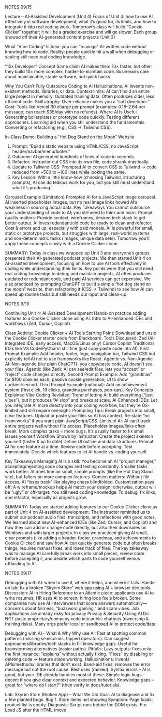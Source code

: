 NOTES 09/15 
 
Lecture – AI-Assisted Development (Unit 4)
Focus of Unit 4: how to use AI effectively in software development, what it’s good for, its limits, and how to integrate it into real coding work.
Tomorrow’s class will build “Cookie Clicker” together; it will be a graded exercise and will go slower.
Each group showed off their AI-generated content projects (Unit 3)

What “Vibe Coding” Is
Idea: you can “manage” AI-written code without knowing how to code.
Reality: people quickly hit a wall when debugging or scaling still need real coding knowledge.

“10x Developer” Concept
Some claim AI makes them 10× faster, but often they build 10× more complex, harder-to-maintain code.
Businesses care about maintainable, stable software, not quick hacks.

Why You Can’t Fully Outsource Coding to AI
Hallucinations: AI invents non-existent methods, libraries, or data.
Context limits: AI can’t hold an entire large project in memory.
Outdated training data: Often produces older, less efficient code.
Skill atrophy: Over-reliance makes you a “soft developer.”
Cost: Tools like Vercel B0 charge per prompt (examples: $0.18–$2.64 per message; can reach $35/day with no refunds).
Where AI Is Useful
Generating boilerplates or prototype code quickly.
Testing different approaches.
Learning aid when you still understand the fundamentals.
Converting or refactoring (e.g., CSS → Tailwind CSS).

In-Class Demo: Building a “Hot Dog Stand on the Moon” Website
1.	Prompt: “Build a static website using HTML/CSS, no JavaScript, header/navbar/menu/footer.”
2.	Outcome: AI generated hundreds of lines of code in seconds.
3.	Refactor: Instructor cut CSS into its own file; code shrank drastically.
4.	Update to Tailwind CSS: Prompted AI to convert CSS to Tailwind → code reduced from ~500 to ~100 lines while looking the same.
5.	Key Lesson: With a little know-how (choosing Tailwind, structuring prompts), AI can do tedious work for you, but you still must understand what it’s producing.

Carousel Example (Limitation)
Prompted AI for a JavaScript image carousel.
AI inserted placeholder images, but no real image links howed AI’s weakness in sourcing actual data.
Key Takeaways
You cannot outsource your understanding of code to AI; you still need to think and learn.
Prompt quality matters: Provide context, wireframes, desired tech stack to get better output.
AI loves redundant/old code be ready to clean and refactor.
Cost & errors add up: especially with paid models.
AI is powerful for small, static or prototype projects, but struggles with large, real-world systems and non-deterministic tasks (images, unique data sets).
Tomorrow you’ll apply these concepts slowly with a Cookie Clicker clone.

SUMMARY:
Today in class we wrapped up Unit 3 and everyone’s groups presented their AI-generated podcast projects. We then started Unit 4 on AI-assisted development, focusing on how to use AI tools effectively in coding while understanding their limits. Key points were that you still need real coding knowledge to debug and maintain projects, AI often produces outdated or redundant code, and paid AI services can get expensive. We also practiced by prompting ChatGPT to build a simple “hot dog stand on the moon” website, then refactoring it (CSS → Tailwind) to see how AI can speed up routine tasks but still needs our input and clean-up.


NOTES 9/16

Continuing Unit 4: AI-Assisted Development 
Hands-on practice adding features to a Cookie Clicker clone using AI.
Intro to AI-enhanced IDEs and workflows (Zed, Cursor, Copilot).

Class Activity: Cookie Clicker + AI Tools
Starting Point: Download and unzip the Cookie Clicker starter code from Blackboard.
Tools Discussed:
Zed (AI-integrated IDE; early access, MacOS/Linux only)
Cursor
Copilot
Traditional IDEs like VS Code/PyCharm still fine (just copy-paste code into AI).
First Prompt Example: Add header, footer, logo, navigation bar, Tailwind CSS but explicitly tell AI not to use frameworks like React.
Agentic vs. Non-Agentic AI:
Non-agentic (like plain ChatGPT): you copy/paste code, AI doesn’t see your files.
Agentic (like Zed): AI can see/edit files, lets you “accept” or “reject” code changes directly.
Second Prompt Example: Add “grandmas” for $100 cookies each; passive cookie generation; UI to show cookies/second.
Third Prompt Example (optional): Add an achievement system (first click, 10 clicks, grandma purchases, pop-ups).
 Key Concepts Explained
Vibe Coding Revisited: Trend of letting AI build everything (“just vibes”), but it produces “AI slop” and breaks at scale.
AI-Enhanced IDEs: Let you integrate AI more directly into your coding workflow, but they’re OS-limited and still require oversight.
Prompting Tips:
Break projects into small, clear features.
Upload or paste your files so AI has context.
Re-state “no frameworks” if you want plain JavaScript/CSS.
Limits of AI:
AI can’t track entire projects well without file access.
Placeholder images/links often break.
More complex tasks = more bugs.
It’s usually faster to fix small issues yourself
Workflow Shown by Instructor:
Create the project skeleton yourself (faster & up to date)
Define UI outline and data structures.
Prompt AI for one feature at a time.
Review code before accepting.
Test immediately.
Decide which features to let AI handle vs. coding yourself.

Key Takeaways
Managing AI is a skill: You become an AI “project manager,” accepting/rejecting code changes and testing constantly.
Smaller tasks work better: AI does fine on small, simple prompts (like the Hot Dog Stand site), but falters on more complex features.
Context matters: Without file access, AI “loses track” like playing chess blindfolded.
Customization pays off: A wireframe/mockup helps AI match your design; otherwise, output will be “ugly” or off-target.
You still need coding knowledge: To debug, fix links, and refactor, especially as projects grow.


SUMMARY:
Today we started adding features to our Cookie Clicker clone as part of Unit 4 on AI-assisted development. The instructor reminded us to submit our podcast audio files, transcripts, and reflections with good notes. We learned about new AI-enhanced IDEs (like Zed, Cursor, and Copilot) and how they can add or change code directly, but also their downsides on Windows and with larger projects. In class we practiced giving AI small, clear prompts (like adding a header, footer, grandmas, and achievements to Cookie Clicker) and saw how AI can quickly generate code but often breaks things, requires manual fixes, and loses track of files. The key takeaway was to manage AI carefully break work into small pieces, review code before accepting it, and decide which parts to code yourself versus offloading to AI.


NOTES 09/17

Debugging with AI: when to use it, where it helps, and where it fails.
Hands-on lab: fix a broken “Skyrim Store” web app using AI + browser dev tools.
Discussion: AI in Hiring
Reference to an Atlantic piece: applicants use AI to write resumes; HR uses AI to screen; hiring loop feels broken.
Some companies now use AI interviewers that score answers automatically—concerns about fairness, “buzzword gaming,” and scam vibes.
Job applications are already risky for privacy
Privacy & Security Using AI
Do NOT paste proprietary/company code into public chatbots (ownership & training risks).
Many orgs prefer local or sandboxed AI to protect code/data.


Debugging with AI – What & Why
Why use AI:
Fast at spotting common patterns (missing semicolons, flipped operators).
Can suggest approaches/libraries/tech stacks to fill knowledge gaps.
Useful for brainstorming alternatives (easier paths).
Pitfalls:
Lazy outputs: fixes only the first instance; “explains” without actually fixing.
“Fixes” by disabling or deleting code → feature stops working.
Hallucinations: invents APIs/methods/libraries that don’t exist.
Band-aid fixes: removes the error message but not the root cause.
Best uses (ranked):
Syntax errors – AI is good, but your IDE already handles most of these.
Simple logic bugs – decent if you give clear context and expected behavior.
Knowledge gaps – great for “where do I start?” (then verify in docs/tutorials).

 Lab: Skyrim Store (Broken App) – What We Did
Goal: AI to diagnose and fix a few planted bugs.
Bug 1: Store items not showing
Symptom: Page loads; product list is empty.
Diagnosis: Script runs before the DOM exists.
Fix: Load JS after the HTML (move <script> to bottom) or add defer to the script tag.
Lesson: HTML loads top→bottom; DOM timing matters.
Bug 2: Checkout always says “insufficient funds”
Symptom: You have 5000 gold, item costs 100, but checkout fails.
Diagnosis/Edits:
Comparison operator was flipped (> vs <).
After purchase, code added gold instead of subtracting.
Fix: Correct the comparison and change + to -.
Lesson: Classic logic errors, AI can help if you point to the exact lines or paste console errors.

Other issues noted
Filenames/paths (e.g., assets/..., misspelled items like horsearmor.png) can derail AI’s guesses.
One-file multipage approach (hide/show via CSS) “works” but is clunky; better to split pages or routes in real apps.
Order summary/cart clearing ensure state resets at the right time (render after update, not before).
Process emphasized:
1.	Reproduce the bug.
2.	Use DevTools: Console + Network tabs.
3.	Explain the exact error to AI (paste stack trace/message).
4.	Review diffs AI proposes; accept/reject thoughtfully.
5.	Test immediately; don’t trust unverified output.
6.	Prefer root-cause fixes over silencing symptoms.

Key Takeaways
AI is a tool, not a substitute for understanding, especially for timing, state, and data-flow bugs.
Give AI full context (files, error text, expected behavior) and small, specific prompts.
Be wary of hallucinated APIs and “fixes” that simply remove functionality.
IDE hints + DevTools are your first line; AI is a helpful second opinion.
For learning and confidence, balance AI help with manual debugging so you still build the skill.

SUMMARRY: 
Today we focused on debugging with AI using a broken Skyrim Store app. We used DevTools to find issues (like scripts running before the DOM, flipped comparison operators, and incorrect gold math), then leveraged AI to suggest fixes, while double-checking for lazy or hallucinated changes. We discussed where AI helps (syntax patterns, simple logic, knowledge gaps) and where it fails (disabling code, invented APIs, band-aids). Also, don’t paste proprietary code into public AI tools.



